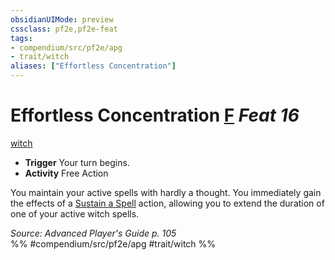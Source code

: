 ```yaml
---
obsidianUIMode: preview
cssclass: pf2e,pf2e-feat
tags:
- compendium/src/pf2e/apg
- trait/witch
aliases: ["Effortless Concentration"]
---
```

# Effortless Concentration  [F](../../Rules/core-rulebook/chapter-9-playing-the-game.md#Actions "Free Action") *Feat 16*  
[witch](../../Rules/traits/witch-apg.md)  

- **Trigger** Your turn begins.
- **Activity** Free Action

You maintain your active spells with hardly a thought. You immediately gain the effects of a [Sustain a Spell](../../Rules/actions/sustain-a-spell.md) action, allowing you to extend the duration of one of your active witch spells.

*Source: Advanced Player's Guide p. 105*  
%% #compendium/src/pf2e/apg #trait/witch %%